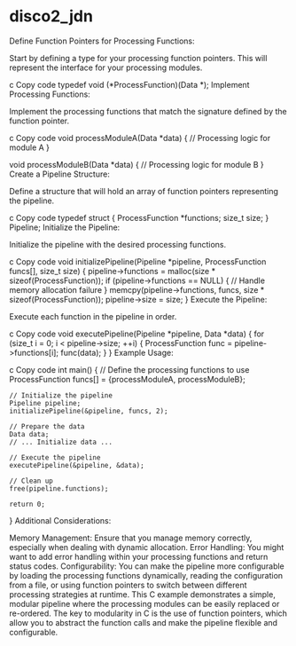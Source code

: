 # disco2_jdn

Define Function Pointers for Processing Functions:

Start by defining a type for your processing function pointers. This will represent the interface for your processing modules.

c
Copy code
typedef void (*ProcessFunction)(Data *);
Implement Processing Functions:

Implement the processing functions that match the signature defined by the function pointer.

c
Copy code
void processModuleA(Data *data) {
    // Processing logic for module A
}

void processModuleB(Data *data) {
    // Processing logic for module B
}
Create a Pipeline Structure:

Define a structure that will hold an array of function pointers representing the pipeline.

c
Copy code
typedef struct {
    ProcessFunction *functions;
    size_t size;
} Pipeline;
Initialize the Pipeline:

Initialize the pipeline with the desired processing functions.

c
Copy code
void initializePipeline(Pipeline *pipeline, ProcessFunction funcs[], size_t size) {
    pipeline->functions = malloc(size * sizeof(ProcessFunction));
    if (pipeline->functions == NULL) {
        // Handle memory allocation failure
    }
    memcpy(pipeline->functions, funcs, size * sizeof(ProcessFunction));
    pipeline->size = size;
}
Execute the Pipeline:

Execute each function in the pipeline in order.

c
Copy code
void executePipeline(Pipeline *pipeline, Data *data) {
    for (size_t i = 0; i < pipeline->size; ++i) {
        ProcessFunction func = pipeline->functions[i];
        func(data);
    }
}
Example Usage:

c
Copy code
int main() {
    // Define the processing functions to use
    ProcessFunction funcs[] = {processModuleA, processModuleB};
    
    // Initialize the pipeline
    Pipeline pipeline;
    initializePipeline(&pipeline, funcs, 2);
    
    // Prepare the data
    Data data;
    // ... Initialize data ...
    
    // Execute the pipeline
    executePipeline(&pipeline, &data);
    
    // Clean up
    free(pipeline.functions);
    
    return 0;
}
Additional Considerations:

Memory Management: Ensure that you manage memory correctly, especially when dealing with dynamic allocation.
Error Handling: You might want to add error handling within your processing functions and return status codes.
Configurability: You can make the pipeline more configurable by loading the processing functions dynamically, reading the configuration from a file, or using function pointers to switch between different processing strategies at runtime.
This C example demonstrates a simple, modular pipeline where the processing modules can be easily replaced or re-ordered. The key to modularity in C is the use of function pointers, which allow you to abstract the function calls and make the pipeline flexible and configurable.